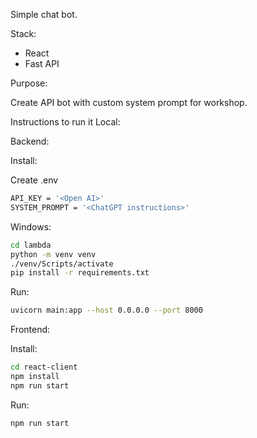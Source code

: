 
Simple chat bot. 

Stack:

- React
- Fast API

Purpose:

Create API bot with custom system prompt for workshop.

Instructions to run it Local:

Backend:

Install:

Create .env

```bash
API_KEY = '<Open AI>'
SYSTEM_PROMPT = '<ChatGPT instructions>'
```

Windows:
```bash
cd lambda
python -m venv venv
./venv/Scripts/activate
pip install -r requirements.txt
```

Run: 
```bash
uvicorn main:app --host 0.0.0.0 --port 8000
```

Frontend:

Install:
```bash
cd react-client
npm install
npm run start
```

Run:

```bash
npm run start
```

